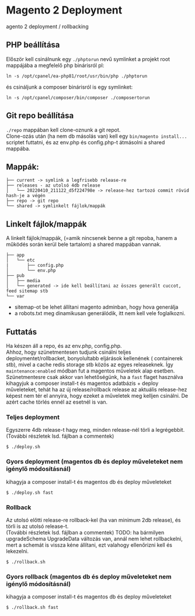 # Magento 2 Deployment

agento 2 deployment / rollbacking

## PHP beállítása

Először kell csinálnunk egy `./phptorun` nevű symlinket a projekt root mappájába a megfelelő php binárisról pl:

```
ln -s /opt/cpanel/ea-php81/root/usr/bin/php ./phptorun
```

és csináljunk a composer binárisról is egy symlinket:

```
ln -s /opt/cpanel/composer/bin/composer ./composertorun
```

## Git repo beállítása

`./repo` mappában kell clone-oznunk a git repot.  
Clone-ozás után (ha nem db másolás van) kell egy `bin/magento install...` scriptet futtatni, és az env.php és
config.php-t átmásolni a shared mappába.

## Mappák:

```
├── current -> symlink a legfrisebb release-re
├── releases - az utolsó 4db release
│   └── 20220410_211122_d5f224798e -> release-hez tartozó commit rövid hash-je a végén
├── repo -> git repo
└── shared -> symlinkelt fájlok/mappák 
```

## Linkelt fájlok/mappák

A linkelt fájlok/mappák, (=amik nincsenek benne a git repoba, hanem a működés során kerül bele tartalom) a shared
mappában vannak.

```
├── app
│   └── etc
|       ├── config.php
│       └── env.php
├── pub
│   ├── media
│   └── generated -> ide kell beállítani az összes generált cuccot, feed sitemap stb
└── var
```

- sitemap-ot be lehet állítani magento adminban, hogy hova generálja
- a robots.txt meg dinamikusan generálódik, itt nem kell vele foglalkozni.

## Futtatás

Ha készen áll a repo, és az env.php, config.php.  
Ahhoz, hogy szünetmentesen tudjunk csinálni teljes deploymentet/rollbacket, bonyolultabb eljárások kellenének (
containerek stb), mivel a cache redis storage stb közös az egyes releaseknek. Így `maintenance:enabled` módban fut a
magentos műveletek alap esetben.  
Szünetmentesre csak akkor van lehetőségünk, ha a  `fast` flaget használva kihagyjuk a composer install-t és magentos
adatbázis + deploy műveleteket, tehát ha az új release/rollback release az aktuális release-hez képest nem tér el
annyira, hogy ezeket a műveletek meg kelljen csinálni. De azért cache törlés ennél az esetnél is van.

### Teljes deployment

Egyszerre 4db release-t hagy meg, minden release-nél törli a legrégebbit.  
(További részletek lsd. fájlban a commentek)

```
$ ./deploy.sh 
```

### Gyors deployment (magentos db és deploy műveleteket nem igénylő módosításnál)

kihagyja a composer install-t és magentos db és deploy műveleteket

```
$ ./deploy.sh fast
```

### Rollback

Az utolsó előtti release-re rollback-kel (ha van minimum 2db release), és törli is az utolsó release-t.  
(További részletek lsd. fájlban a commentek)
TODO: ha bármilyen upgradeSchema UpgradeData változás van, annál nem lehet rollbackelni, mert a schemát is vissza kéne
állítani, ezt valahogy ellenőrizni kell és lekezelni.

```
$ ./rollback.sh 
```

### Gyors rollback (magentos db és deploy műveleteket nem igénylő módosításnál)

kihagyja a composer install-t és magentos db és deploy műveleteket

```
$ ./rollback.sh fast
```

